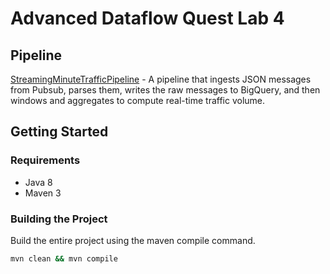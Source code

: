 # Advanced Dataflow Quest Lab 4

## Pipeline

[StreamingMinuteTrafficPipeline](src/main/java/com/google/cloud/pso/pipeline/StreamingMinuteTrafficPipeline.java) -
A pipeline that ingests JSON messages from Pubsub, parses them, writes the raw messages to BigQuery, and then windows and aggregates to compute real-time traffic volume.

## Getting Started

### Requirements

* Java 8
* Maven 3

### Building the Project

Build the entire project using the maven compile command.
```sh
mvn clean && mvn compile
```
